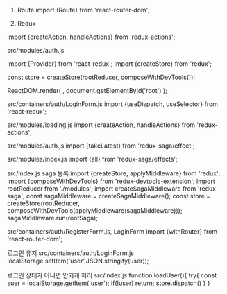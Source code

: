 1. Route
   import {Route} from 'react-router-dom';
   <Route />

2. Redux

import {createAction, handleActions} from 'redux-actions';

src/modules/auth.js

import {Provider} from 'react-redux';
import {createStore} from 'redux';

const store = createStore(rootReducer, composeWithDevTools());

ReactDOM.render(
<Provider store={store}>
<BrowserRouter>
<App />
</BrowserRouter>
</Provider>,
document.getElementById('root')
);

src/containers/auth/LoginForm.js
import {useDispatch, useSelector} from 'react-redux';

src/modules/loading.js
import {createAction, handleActions} from 'redux-actions';

src/modules/auth.js
import {takeLatest} from 'redux-saga/effect';

src/modules/index.js
import {all} from 'redux-saga/effects';

src/index.js saga 등록
import {createStore, applyMiddleware} from 'redux';
import {composeWithDevTools} from 'redux-devtools-extension';
import rootReducer from './modules';
import createSagaMiddleware from 'redux-saga';
const sagaMiddleware = createSagaMiddleware();
const store = createStore(rootReducer, composeWithDevTools(applyMiddleware(sagaMiddleware)));
sagaMiddleware.run(rootSaga);

src/containers/auth/RegisterForm.js, LoginForm
import {withRouter} from 'react-router-dom';

로그인 유지
src/containers/auth/LoginForm.js
localStorage.setItem('user',JSON.stringify(user));

로그인 상태가 아니면 안되게 처리
src/index.js
function loadUser(){
try{
const suer = localStorage.getItem('user');
if(!user) return;
store.dispatch()
}
}
